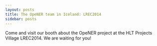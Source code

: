 ```yaml
---
layout: posts
title: The OpeNER team in Iceland: LREC2014
sidebar: posts
---
```


Come and visit our booth about the OpeNER project at the HLT Projects Village LREC2014. We are waiting for you!
